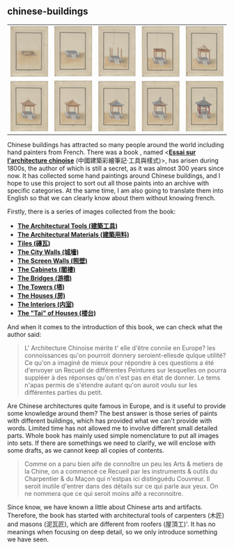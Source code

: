 ## chinese-buildings

<table>
    <tr>
        <td align="center"><img src="./src/29.jpg"/></td>
        <td align="center"><img src="./src/30.jpg"/></td>
        <td align="center"><img src="./src/31.jpg"/></td>
        <td align="center"><img src="./src/32.jpg"/></td>
        <td align="center"><img src="./src/33.jpg"/></td>
    </tr>
    <tr>
        <td align="center"><img src="./src/34.jpg"/></td>
        <td align="center"><img src="./src/35.jpg"/></td>
        <td align="center"><img src="./src/36.jpg"/></td>
        <td align="center"><img src="./src/37.jpg"/></td>
        <td align="center"><img src="./src/38.jpg"/></td>
    </tr>
</table>

Chinese buildings has attracted so many people around the world including hand painters from French. There was a book , named <[**Essai sur l'architecture chinoise**](https://gallica.bnf.fr/ark:/12148/btv1b55006437n) (中國建築彩繪筆記·工具與樣式)>, has arisen during 1800s, the author of which is still a secret, as it was almost 300 years since now. It has collected some hand paintings around Chinese buildings, and I hope to use this project to sort out all those paints into an archive with specific categories. At the same time, I am also going to translate them into English so that we can clearly know about them without knowing french.

Firstly, there is a series of images collected from the book:

- [**The Architectural Tools (建築工具)**](./tools/tools.md)
- [**The Architectural Materials (建築用料)**](./materials/materials.md)
- [**Tiles (磚瓦)**](./tiles/tiles.md)
- [**The City Walls (城墻)**](./wall/wall.md)
- [**The Screen Walls (照壁)**](./screen_wall/screen_wall.md)
- [**The Cabinets (閣樓)**](./cabinets/cabinets.md)
- [**The Bridges (游橋)**](./bridges/bridges.md)
- [**The Towers (塔)**](./towers/towers.md)
- [**The Houses (房)**](./houses/houses.md)
- [**The Interiors (内室)**](./interiors/interiors.md)
- [**The "Tai" of Houses (楼台)**](./tai/tai.md)

And when it comes to the introduction of this book, we can check what the author said:

> L' Architecture Chinoise mérite t' elle d'être conniie en Europe? les connoissances qu'on pourroit donnery seroient-ellesde qulque utilité? Ce qu'on a imaginé de mieux pour répondre à ces questions a été d'envoyer un Recueil de différentes Peintures sur lesquelles on pourra suppléer à des réponses qu'on n'est pas en état de donner. Le tems n'apas permis de s'étendre autant qu'on auroit voulu sur les différentes parties du petit.

Are Chinese architectures quite famous in Europe, and is it useful to provide some knowledge around them? The best answer is those series of paints with different buildings, which has provided what we can't provide with words. Limited time has not allowed me to involve different small detailed parts. Whole book has mainly used simple nomenclature to put all images into sets. If there are somethings we need to clarify, we will enclose with some drafts, as we cannot keep all copies of contents.

> Comme on a paru bien aife de connoître un peu les Arts
  & metiers de la Chine, on a commencé ce Recueil par les instruments
  & outils du Charpentier & du Maçon qui n'estpas ici distinguédu Couvreur. Il seroit inutile d'entrer dans des détails sur ce qui parle aux yeux. On ne nommera que ce qui seroit moins aifé a reconnoitre.

Since know, we have known a little about Chinese arts and artifacts. Therefore, the book has started with architectural tools of carpenters (木匠) and masons (泥瓦匠), which are different from roofers (屋頂工)'. It has no meanings when focusing on deep detail, so we only introduce something we have seen.
